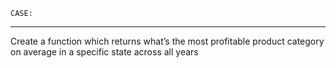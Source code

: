 `CASE:`
***
Create a function which returns what’s the most profitable product category on average in a specific state across all years
